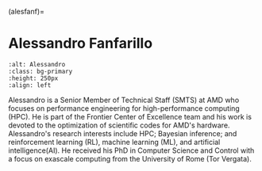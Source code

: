 <head>
  <meta charset="UTF-8">
  <meta name="description" content="Alessandro Fanfarillo">
  <meta name="keywords" content="AMD GPU, HPC, MI300, MI250, ROCm, blog, contributor, blog author">
</head>

(alesfanf)=

# Alessandro Fanfarillo

```{image} ./data/Alessandro-Fanfarillo.JPG
:alt: Alessandro
:class: bg-primary
:height: 250px
:align: left
```

Alessandro is a Senior Member of Technical Staff (SMTS) at AMD who focuses on performance engineering for high-performance computing (HPC). He is part of the Frontier Center of Excellence team and his work is devoted to the optimization of scientific codes for AMD's hardware. Alessandro's research interests include HPC; Bayesian inference; and reinforcement learning (RL), machine learning (ML), and artificial intelligence(AI). He received his PhD in Computer Science and Control with a focus on exascale computing from the University of Rome (Tor Vergata).
